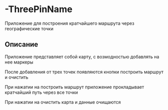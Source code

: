 # -ThreePinName

Приложение для построения кратчайшего маршрута через географические точки

## Описание
Приложение представляет собой карту, с возмодностью добавлять на нее маркеры

После добавления от трех точек появляются кнопки построить маршрут и очистить

При нажатии на построить маршрут приложение прокладывает кратчайший путь через все точки

При нажатии на очистить карта и данные очищаются
